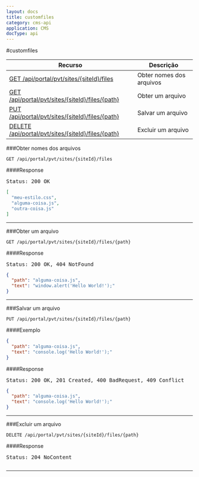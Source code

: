 ```yaml
---
layout: docs
title: customfiles
category: cms-api
application: CMS
docType: api
---
```


#customfiles

<table class="table">
	<thead>
		<tr>
			<th>Recurso</th>
			<th>Descrição</th>
		</tr>
	</thead>
	<tbody>
		<tr>
			<td><a href="#obter-nomes-dos-arquivos">GET /api/portal/pvt/sites/{siteId}/files</a></td>
			<td>Obter nomes dos arquivos</td>
		</tr>
		<tr>
			<td><a href="#obter-um-arquivo">GET /api/portal/pvt/sites/{siteId}/files/{path}</a></td>
			<td>Obter um arquivo</td>
		</tr>
		<tr>
			<td><a href="#salvar-um-arquivo">PUT /api/portal/pvt/sites/{siteId}/files/{path}</a></td>
			<td>Salvar um arquivo</td>
		</tr>
		<tr>
			<td><a href="#excluir-um-arquivo">DELETE /api/portal/pvt/sites/{siteId}/files/{path}</a></td>
			<td>Excluir um arquivo</td>
		</tr>
	</tbody>
</table>


###Obter nomes dos arquivos

```
GET /api/portal/pvt/sites/{siteId}/files
```

####Response
<pre class="headers">
Status: 200 OK
</pre>
```json
[
  "meu-estilo.css",
  "alguma-coisa.js",
  "outra-coisa.js"
]
```
---

###Obter um arquivo

```
GET /api/portal/pvt/sites/{siteId}/files/{path}
```

####Response
<pre class="headers">
Status: 200 OK, 404 NotFound
</pre>
```json
{
  "path": "alguma-coisa.js",
  "text": "window.alert('Hello World!');"
}
``` 

---

###Salvar um arquivo

```
PUT /api/portal/pvt/sites/{siteId}/files/{path}
```

####Exemplo
```json
{
  "path": "alguma-coisa.js",
  "text": "console.log('Hello World!');"
}
```
####Response
<pre class="headers">
Status: 200 OK, 201 Created, 400 BadRequest, 409 Conflict 
</pre>
```json
{
  "path": "alguma-coisa.js",
  "text": "console.log('Hello World!');"
}
```
---

###Excluir um arquivo

```
DELETE /api/portal/pvt/sites/{siteId}/files/{path}
```

####Response
<pre class="headers">
Status: 204 NoContent
</pre>
<pre>
</pre>
---

